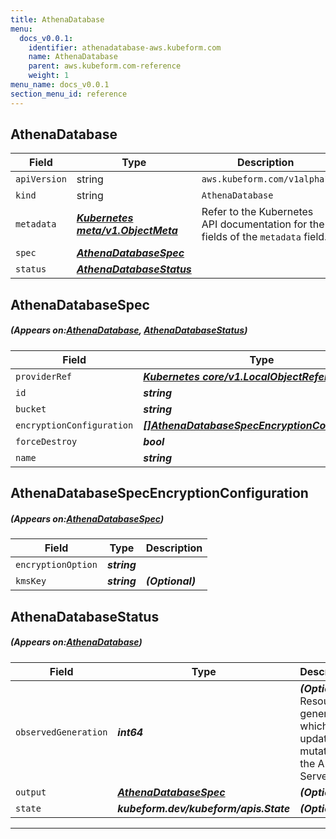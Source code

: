 ```yaml
---
title: AthenaDatabase
menu:
  docs_v0.0.1:
    identifier: athenadatabase-aws.kubeform.com
    name: AthenaDatabase
    parent: aws.kubeform.com-reference
    weight: 1
menu_name: docs_v0.0.1
section_menu_id: reference
---
```


## AthenaDatabase
| Field | Type | Description |
| ------ | ----- | ----------- |
| `apiVersion` | string | `aws.kubeform.com/v1alpha1` |
|    `kind` | string | `AthenaDatabase` |
| `metadata` | ***[Kubernetes meta/v1.ObjectMeta](https://kubernetes.io/docs/reference/generated/kubernetes-api/v1.13/#objectmeta-v1-meta)***|Refer to the Kubernetes API documentation for the fields of the `metadata` field.|
| `spec` | ***[AthenaDatabaseSpec](#AthenaDatabaseSpec)***||
| `status` | ***[AthenaDatabaseStatus](#AthenaDatabaseStatus)***||
## AthenaDatabaseSpec
##### (Appears on:[AthenaDatabase](#AthenaDatabase), [AthenaDatabaseStatus](#AthenaDatabaseStatus))
| Field | Type | Description |
| ------ | ----- | ----------- |
| `providerRef` | ***[Kubernetes core/v1.LocalObjectReference](https://kubernetes.io/docs/reference/generated/kubernetes-api/v1.13/#localobjectreference-v1-core)***||
| `id` | ***string***||
| `bucket` | ***string***||
| `encryptionConfiguration` | ***[[]AthenaDatabaseSpecEncryptionConfiguration](#AthenaDatabaseSpecEncryptionConfiguration)***| ***(Optional)*** |
| `forceDestroy` | ***bool***| ***(Optional)*** |
| `name` | ***string***||
## AthenaDatabaseSpecEncryptionConfiguration
##### (Appears on:[AthenaDatabaseSpec](#AthenaDatabaseSpec))
| Field | Type | Description |
| ------ | ----- | ----------- |
| `encryptionOption` | ***string***||
| `kmsKey` | ***string***| ***(Optional)*** |
## AthenaDatabaseStatus
##### (Appears on:[AthenaDatabase](#AthenaDatabase))
| Field | Type | Description |
| ------ | ----- | ----------- |
| `observedGeneration` | ***int64***| ***(Optional)*** Resource generation, which is updated on mutation by the API Server.|
| `output` | ***[AthenaDatabaseSpec](#AthenaDatabaseSpec)***| ***(Optional)*** |
| `state` | ***kubeform.dev/kubeform/apis.State***| ***(Optional)*** |
---
